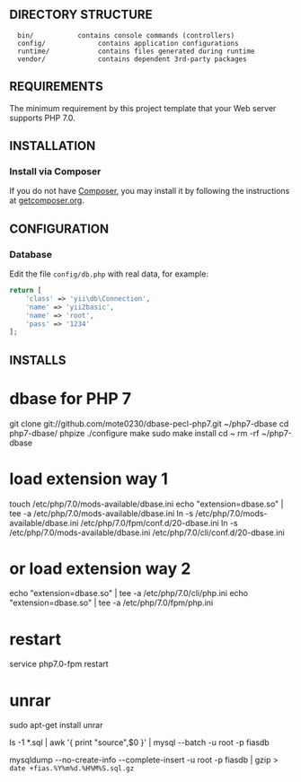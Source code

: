 
DIRECTORY STRUCTURE
-------------------

      bin/           contains console commands (controllers)
      config/             contains application configurations
      runtime/            contains files generated during runtime
      vendor/             contains dependent 3rd-party packages



REQUIREMENTS
------------

The minimum requirement by this project template that your Web server supports PHP 7.0.


INSTALLATION
------------

### Install via Composer

If you do not have [Composer](http://getcomposer.org/), you may install it by following the instructions
at [getcomposer.org](http://getcomposer.org/doc/00-intro.md#installation-nix).



CONFIGURATION
-------------

### Database

Edit the file `config/db.php` with real data, for example:

```php
return [
    'class' => 'yii\db\Connection',
    'name' => 'yii2basic',
    'name' => 'root',
    'pass' => '1234'
];
```

INSTALLS
-------------

# dbase for PHP 7
git clone git://github.com/mote0230/dbase-pecl-php7.git ~/php7-dbase
cd php7-dbase/
phpize
./configure
make
sudo make install
cd ~
rm -rf ~/php7-dbase

# load extension way 1
touch /etc/php/7.0/mods-available/dbase.ini
echo "extension=dbase.so" | tee -a /etc/php/7.0/mods-available/dbase.ini
ln -s /etc/php/7.0/mods-available/dbase.ini /etc/php/7.0/fpm/conf.d/20-dbase.ini
ln -s /etc/php/7.0/mods-available/dbase.ini /etc/php/7.0/cli/conf.d/20-dbase.ini

# or load extension way 2
echo "extension=dbase.so" | tee -a /etc/php/7.0/cli/php.ini
echo "extension=dbase.so" | tee -a /etc/php/7.0/fpm/php.ini

# restart
service php7.0-fpm restart

# unrar
sudo apt-get install unrar









ls -1 *.sql | awk '{ print "source",$0 }' | mysql --batch -u root -p fiasdb

mysqldump --no-create-info --complete-insert -u root -p fiasdb | gzip > `date +fias.%Y%m%d.%H%M%S.sql.gz`